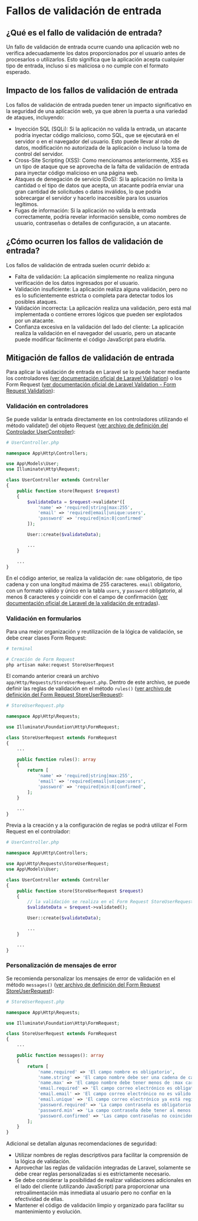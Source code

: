 # Fallos de validación de entrada

## ¿Qué es el fallo de validación de entrada?

Un fallo de validación de entrada ocurre cuando una aplicación web no verifica adecuadamente los datos proporcionados por el usuario antes de procesarlos o utilizarlos. Esto significa que la aplicación acepta cualquier tipo de entrada, incluso si es maliciosa o no cumple con el formato esperado.

## Impacto de los fallos de validación de entrada

Los fallos de validación de entrada pueden tener un impacto significativo en la seguridad de una aplicación web, ya que abren la puerta a una variedad de ataques, incluyendo:

- Inyección SQL (SQLi): Si la aplicación no valida la entrada, un atacante podría inyectar código malicioso, como SQL, que se ejecutará en el servidor o en el navegador del usuario. Esto puede llevar al robo de datos, modificación no autorizada de la aplicación o incluso la toma de control del servidor.
- Cross-Site Scripting (XSS): Como mencionamos anteriormente, XSS es un tipo de ataque que se aprovecha de la falta de validación de entrada para inyectar código malicioso en una página web.
- Ataques de denegación de servicio (DoS): Si la aplicación no limita la cantidad o el tipo de datos que acepta, un atacante podría enviar una gran cantidad de solicitudes o datos inválidos, lo que podría sobrecargar el servidor y hacerlo inaccesible para los
usuarios legítimos.
- Fugas de información: Si la aplicación no valida la entrada correctamente, podría revelar información sensible, como nombres de usuario, contraseñas o detalles de configuración, a un atacante.

## ¿Cómo ocurren los fallos de validación de entrada?

Los fallos de validación de entrada suelen ocurrir debido a:

- Falta de validación: La aplicación simplemente no realiza ninguna verificación de los datos ingresados por el usuario.
- Validación insuficiente: La aplicación realiza alguna validación, pero no es lo suficientemente estricta o completa para detectar todos los posibles ataques.
- Validación incorrecta: La aplicación realiza una validación, pero está mal implementada o contiene errores lógicos que pueden ser explotados por un atacante.
- Confianza excesiva en la validación del lado del cliente: La aplicación realiza la validación en el navegador del usuario, pero un atacante puede modificar fácilmente el código JavaScript para eludirla.

## Mitigación de fallos de validación de entrada

Para aplicar la validación de entrada en Laravel se lo puede hacer mediante los controladores ([ver documentación oficial de Laravel Validation](https://laravel.com/docs/11.x/validation)) o los Form Request ([ver documentación oficial de Laravel Validation - Form Request Validation](https://laravel.com/docs/11.x/validation#form-request-validation)):

### Validación en controladores

Se puede validar la entrada directamente en los controladores utilizando el método validate() del objeto Request ([ver archivo de definición del Controlador UserController](./app/Http/Controllers/UserController.php)):

```php
# UserController.php

namespace App\Http\Controllers;

use App\Models\User;
use Illuminate\Http\Request;

class UserController extends Controller
{
    public function store(Request $request)
    {
        $validateData = $request->validate*([
            'name' => 'required|string|max:255',
            'email' => 'required|email|unique:users',
            'password' => 'required|min:8|confirmed'
        ]);

        User::create($validateData);

        ...
    }

    ...
}

```

En el código anterior, se realiza la validación de: `name` obligatorio, de tipo cadena y con una longitud máxima de 255 caracteres. `email` obligatorio, con un formato válido y único en la tabla `users`, y `password` obligatorio, al menos 8 caracteres y coincidir con el campo de confirmación ([ver documentación oficial de Laravel de la validación de entradas](https://laravel.com/docs/11.x/validation)).

### Validación en formularios

Para una mejor organización y reutilización de la lógica de validación, se debe crear clases Form Request:

```bash
# terminal

# Creación de Form Request
php artisan make:request StoreUserRequest

```

El comando anterior creará un archivo `app/Http/Requests/StoreUserRequest.php`. Dentro de este archivo, se puede definir las reglas de validación en el método `rules()` ([ver archivo de definición del Form Request StoreUserRequest](./app/Http/Requests/StoreUserRequest.php)):

```php
# StoreUserRequest.php

namespace App\Http\Requests;

use Illuminate\Foundation\Http\FormRequest;

class StoreUserRequest extends FormRequest
{
    ...

    public function rules(): array
    {
        return [
            'name' => 'required|string|max:255',
            'email' => 'required|email|unique:users',
            'password' => 'required|min:8|confirmed',
        ];
    }

    ...
}

```

Previa a la creación y a la configuración de reglas se podrá utilizar el Form Request en el controlador:

```php
# UserController.php

namespace App\Http\Controllers;

use App\Http\Requests\StoreUserRequest;
use App\Models\User;

class UserController extends Controller
{
    public function store(StoreUserRequest $request)
    {
        // la validación se realiza en el Form Request StoreUserRequest
        $validateData = $request->validated();

        User::create($validateData);

        ...
    }

    ...
}

```

### Personalización de mensajes de error

Se recomienda personalizar los mensajes de error de validación en el método `messages()` ([ver archivo de definición del Form Request StoreUserRequest](./app/Http/Requests/StoreUserRequest.php)):

```php
# StoreUserRequest.php

namespace App\Http\Requests;

use Illuminate\Foundation\Http\FormRequest;

class StoreUserRequest extends FormRequest
{
    ...

    public function messages(): array
    {
        return [
            'name.required' => 'El campo nombre es obligatorio',
            'name.string' => 'El campo nombre debe ser una cadena de caracteres',
            'name.max' => 'El campo nombre debe tener menos de :max caracteres',
            'email.required' => 'El campo correo electrónico es obligatorio',
            'email.email' => 'El campo correo electrónico no es válido',
            'email.unique' => 'El campo correo electrónico ya está registrado',
            'password.required' => 'La campo contraseña es obligatorio',
            'password.min' => 'La campo contraseña debe tener al menos :min caracteres',
            'password.confirmed' => 'Las campo contraseñas no coinciden',
        ];
    }
}

```

Adicional se detallan algunas recomendaciones de seguridad:

- Utilizar nombres de reglas descriptivos para facilitar la comprensión de la lógica de validación.
- Aprovechar las reglas de validación integradas de Laravel, solamente se debe crear reglas personalizadas si es estrictamente necesario.
- Se debe considerar la posibilidad de realizar validaciones adicionales en el lado del cliente (utilizando JavaScript) para proporcionar una retroalimentación más inmediata al usuario pero no confiar en la efectividad de ellas.
- Mantener el código de validación limpio y organizado para facilitar su mantenimiento y evolución.
